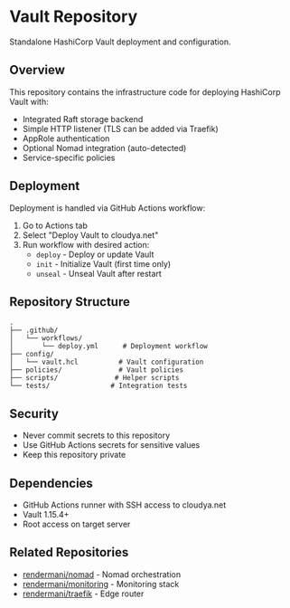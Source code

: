 # Vault Repository

Standalone HashiCorp Vault deployment and configuration.

## Overview

This repository contains the infrastructure code for deploying HashiCorp Vault with:
- Integrated Raft storage backend
- Simple HTTP listener (TLS can be added via Traefik)
- AppRole authentication
- Optional Nomad integration (auto-detected)
- Service-specific policies

## Deployment

Deployment is handled via GitHub Actions workflow:

1. Go to Actions tab
2. Select "Deploy Vault to cloudya.net"
3. Run workflow with desired action:
   - `deploy` - Deploy or update Vault
   - `init` - Initialize Vault (first time only)
   - `unseal` - Unseal Vault after restart

## Repository Structure

```
.
├── .github/
│   └── workflows/
│       └── deploy.yml      # Deployment workflow
├── config/
│   └── vault.hcl          # Vault configuration
├── policies/              # Vault policies
├── scripts/              # Helper scripts
└── tests/               # Integration tests
```

## Security

- Never commit secrets to this repository
- Use GitHub Actions secrets for sensitive values
- Keep this repository private

## Dependencies

- GitHub Actions runner with SSH access to cloudya.net
- Vault 1.15.4+
- Root access on target server

## Related Repositories

- [rendermani/nomad](https://github.com/rendermani/nomad) - Nomad orchestration
- [rendermani/monitoring](https://github.com/rendermani/monitoring) - Monitoring stack
- [rendermani/traefik](https://github.com/rendermani/traefik) - Edge router